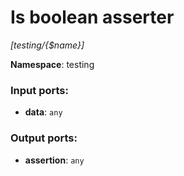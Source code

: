 # Is boolean asserter

_[testing/{$name}]_

__Namespace__: testing

### Input ports:

* __data__: ` any `

### Output ports:

* __assertion__: ` any `


